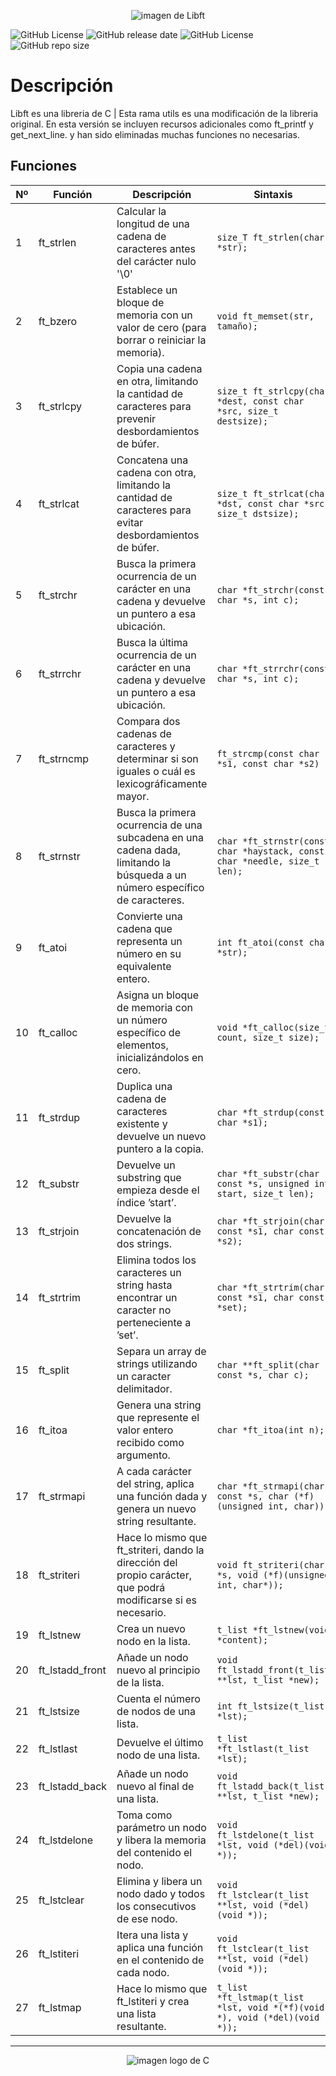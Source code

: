 <p align="center">
  <img src="https://repository-images.githubusercontent.com/204142917/82f36f80-66bf-11ea-8c8e-cdb47d752440" alt="imagen de Libft">
</p>

![GitHub License](https://img.shields.io/github/license/alexhiguera/libft) ![GitHub release date](https://img.shields.io/github/release-date-pre/alexhiguera/libft) ![GitHub License](https://badgen.net/github/tag/alexhiguera/libft) ![GitHub repo size](https://img.shields.io/github/repo-size/alexhiguera/libft?color=militar%20green)

# Descripción
 Libft es una libreria de C | Esta rama utils es una modificación de la libreria original. En esta versión se incluyen recursos adicionales como ft_printf y get_next_line. y han sido eliminadas muchas funciones no necesarias.


## Funciones
|Nº| Función           | Descripción                                                                                          | Sintaxis                             |
|--|-------------------|------------------------------------------------------------------------------------------------------|--------------------------------------|
| 1| ft_strlen         |Calcular la longitud de una cadena de caracteres antes del carácter nulo  '\0'                        | `size_T ft_strlen(char *str);`       |
| 2| ft_bzero          |Establece un bloque de memoria con un valor de cero (para borrar o reiniciar la memoria).        | `void ft_memset(str, tamaño);`            |
| 3| ft_strlcpy        |Copia una cadena en otra, limitando la cantidad de caracteres para prevenir desbordamientos de búfer.|`size_t ft_strlcpy(char *dest, const char *src, size_t destsize);` |
| 4| ft_strlcat        |Concatena una cadena con otra, limitando la cantidad de caracteres para evitar desbordamientos de búfer.|`size_t ft_strlcat(char *dst, const char *src, size_t dstsize);` |
| 5| ft_strchr         |Busca la primera ocurrencia de un carácter en una cadena y devuelve un puntero a esa ubicación.    |`char *ft_strchr(const char *s, int c);` |
| 6| ft_strrchr        |Busca la última ocurrencia de un carácter en una cadena y devuelve un puntero a esa ubicación.     |`char *ft_strrchr(const char *s, int c);`|
| 7| ft_strncmp        |Compara dos cadenas de caracteres y determinar si son iguales o cuál es lexicográficamente mayor.|`ft_strcmp(const char *s1, const char *s2)`|
| 8| ft_strnstr        |Busca la primera ocurrencia de una subcadena en una cadena dada, limitando la búsqueda a un número específico de caracteres.|`char *ft_strnstr(const char *haystack, const char *needle, size_t len);`|
| 9| ft_atoi           |Convierte una cadena que representa un número en su equivalente entero.                               |`int ft_atoi(const char *str);`       |
|10| ft_calloc         |Asigna un bloque de memoria con un número específico de elementos, inicializándolos en cero.   |`void *ft_calloc(size_t count, size_t size);`|
|11| ft_strdup         |Duplica una cadena de caracteres existente y devuelve un nuevo puntero a la copia.                    |   `char	*ft_strdup(const char *s1);` |
|12| ft_substr         |Devuelve un substring que empieza desde el índice ’start’.                 |`char *ft_substr(char const *s, unsigned int start, size_t len);`|
|13| ft_strjoin        |Devuelve la concatenación de dos strings.                                                |`char *ft_strjoin(char const *s1, char const *s2);`|
|14| ft_strtrim        |Elimina todos los caracteres un string hasta encontrar un caracter no perteneciente a ’set’.|`char *ft_strtrim(char const *s1, char const *set);`|
|15| ft_split          |Separa un array de strings utilizando un caracter delimitador.                                     |`char **ft_split(char const *s, char c);`|
|16|ft_itoa            |Genera una string que represente el valor entero recibido como argumento.                                            |`char *ft_itoa(int n);`|
|17|ft_strmapi         |A cada carácter del string, aplica una función dada y genera un nuevo string resultante.|`char *ft_strmapi(char const *s, char (*f)(unsigned int, char));`|
|18|ft_striteri |Hace lo mismo que ft_striteri, dando la dirección del propio carácter, que podrá modificarse si es necesario.|`void ft_striteri(char *s, void (*f)(unsigned int, char*));`|
|19| ft_lstnew         |Crea un nuevo nodo en la lista.                                                                        |  `t_list *ft_lstnew(void *content);`|
|20| ft_lstadd_front   |Añade un nodo nuevo al principio de la lista.                                             |`void ft_lstadd_front(t_list **lst, t_list *new);`|
|21| ft_lstsize        |Cuenta el número de nodos de una lista.                                                                |`int ft_lstsize(t_list *lst);`       |
|22| ft_lstlast        |Devuelve el último nodo de una lista.                                                                  | `t_list *ft_lstlast(t_list *lst);`  |
|23| ft_lstadd_back    |Añade un nodo nuevo al final de una lista.                                                 |`void ft_lstadd_back(t_list **lst, t_list *new);`|
|24| ft_lstdelone      |Toma como parámetro un nodo y libera la memoria del contenido el nodo.               | `void ft_lstdelone(t_list *lst, void (*del)(void *));`|
|25| ft_lstclear       |Elimina y libera un nodo dado y todos los consecutivos de ese nodo.                   |`void ft_lstclear(t_list **lst, void (*del)(void *));`|
|26| ft_lstiteri       |Itera una lista y aplica una función en el contenido de cada nodo.                    |`void ft_lstclear(t_list **lst, void (*del)(void *));`|
|27| ft_lstmap         |Hace lo mismo que ft_lstiteri y crea una lista resultante.        |`t_list *ft_lstmap(t_list *lst, void *(*f)(void *), void (*del)(void *));` 
---

<p align="center">
  <img src="https://images.vexels.com/media/users/3/166179/isolated/lists/b83d6b47a9502dfaf535087627a8bf96-c-programming-language-icon.png" alt="imagen logo de C">
</p>
